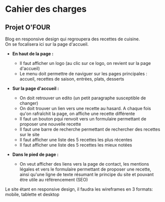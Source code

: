 # Cahier des charges

## Projet O'FOUR

Blog en responsive design qui regroupera des recettes de cuisine.  
On se focalisera ici sur la page d'accueil.

- **En haut de la page :**

  - Il faut afficher un logo (au clic sur ce logo, on revient sur la page d'accueil)
  - Le menu doit permettre de naviguer sur les pages principales : accueil, recettes de saison, entrées, plats, desserts

- **Sur la page d'accueil :**

  - On doit retrouver un edito (un petit paragraphe susceptible de changer)
  - On doit trouver un lien vers une recette au hasard. A chaque fois qu'on rafraîchit la page, on affiche une recette différente
  - Il faut un bouton pqui renvoit vers un formulaire permettant de proposer une nouvelle recette
  - Il faut une barre de recherche permettant de rechercher des recettes sur le site
  - Il faut afficher une liste des 5 recettes les plus récentes
  - Il faut afficher une liste des 5 recettes les mieux notées

- **Dans le pied de page :**

  - On veut afficher des liens vers la page de contact, les mentions légales et vers le formulaire permettant de proposer une recette, ainsi qu'une ligne de texte résumant le principe du site et pouvant être utile au référencement (SEO)

Le site étant en responsive design, il faudra les wireframes en 3 formats: mobile, tablette et desktop
